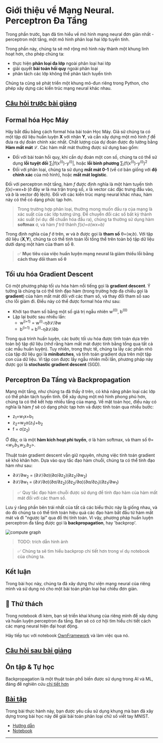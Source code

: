 <!--
CO_OP_TRANSLATOR_METADATA:
{
  "original_hash": "789d6c3fb6fc7948a470b33078a5983a",
  "translation_date": "2025-09-23T10:32:59+00:00",
  "source_file": "lessons/3-NeuralNetworks/04-OwnFramework/README.md",
  "language_code": "vi"
}
-->
# Giới thiệu về Mạng Neural. Perceptron Đa Tầng

Trong phần trước, bạn đã tìm hiểu về mô hình mạng neural đơn giản nhất - perceptron một tầng, một mô hình phân loại hai lớp tuyến tính.

Trong phần này, chúng ta sẽ mở rộng mô hình này thành một khung linh hoạt hơn, cho phép chúng ta:

* thực hiện **phân loại đa lớp** ngoài phân loại hai lớp
* giải quyết **bài toán hồi quy** ngoài phân loại
* phân tách các lớp không thể phân tách tuyến tính

Chúng ta cũng sẽ phát triển một khung mô-đun riêng trong Python, cho phép xây dựng các kiến trúc mạng neural khác nhau.

## [Câu hỏi trước bài giảng](https://ff-quizzes.netlify.app/en/ai/quiz/7)

## Formal hóa Học Máy

Hãy bắt đầu bằng cách formal hóa bài toán Học Máy. Giả sử chúng ta có một tập dữ liệu huấn luyện **X** với nhãn **Y**, và cần xây dựng một mô hình *f* để đưa ra dự đoán chính xác nhất. Chất lượng của dự đoán được đo lường bằng **Hàm mất mát** &lagran;. Các hàm mất mát thường được sử dụng bao gồm:

* Đối với bài toán hồi quy, khi cần dự đoán một con số, chúng ta có thể sử dụng **lỗi tuyệt đối** &sum;<sub>i</sub>|f(x<sup>(i)</sup>)-y<sup>(i)</sup>|, hoặc **lỗi bình phương** &sum;<sub>i</sub>(f(x<sup>(i)</sup>)-y<sup>(i)</sup>)<sup>2</sup>
* Đối với phân loại, chúng ta sử dụng **mất mát 0-1** (về cơ bản giống với **độ chính xác** của mô hình), hoặc **mất mát logistic**.

Đối với perceptron một tầng, hàm *f* được định nghĩa là một hàm tuyến tính *f(x)=wx+b* (ở đây *w* là ma trận trọng số, *x* là vector các đặc trưng đầu vào, và *b* là vector độ lệch). Đối với các kiến trúc mạng neural khác nhau, hàm này có thể có dạng phức tạp hơn.

> Trong trường hợp phân loại, thường mong muốn đầu ra của mạng là xác suất của các lớp tương ứng. Để chuyển đổi các số bất kỳ thành xác suất (ví dụ: để chuẩn hóa đầu ra), chúng ta thường sử dụng hàm **softmax** &sigma;, và hàm *f* trở thành *f(x)=&sigma;(wx+b)*

Trong định nghĩa của *f* ở trên, *w* và *b* được gọi là **tham số** &theta;=⟨*w,b*⟩. Với tập dữ liệu ⟨**X**,**Y**⟩, chúng ta có thể tính toán lỗi tổng thể trên toàn bộ tập dữ liệu dưới dạng một hàm của tham số &theta;.

> ✅ **Mục tiêu của việc huấn luyện mạng neural là giảm thiểu lỗi bằng cách thay đổi tham số &theta;**

## Tối ưu hóa Gradient Descent

Có một phương pháp tối ưu hóa hàm nổi tiếng gọi là **gradient descent**. Ý tưởng là chúng ta có thể tính đạo hàm (trong trường hợp đa chiều gọi là **gradient**) của hàm mất mát đối với các tham số, và thay đổi tham số sao cho lỗi giảm đi. Điều này có thể được formal hóa như sau:

* Khởi tạo tham số bằng một số giá trị ngẫu nhiên w<sup>(0)</sup>, b<sup>(0)</sup>
* Lặp lại bước sau nhiều lần:
    - w<sup>(i+1)</sup> = w<sup>(i)</sup>-&eta;&part;&lagran;/&part;w
    - b<sup>(i+1)</sup> = b<sup>(i)</sup>-&eta;&part;&lagran;/&part;b

Trong quá trình huấn luyện, các bước tối ưu hóa được tính toán dựa trên toàn bộ tập dữ liệu (nhớ rằng hàm mất mát được tính bằng tổng qua tất cả các mẫu huấn luyện). Tuy nhiên, trong thực tế, chúng ta lấy các phần nhỏ của tập dữ liệu gọi là **minibatches**, và tính toán gradient dựa trên một tập con của dữ liệu. Vì tập con được lấy ngẫu nhiên mỗi lần, phương pháp này được gọi là **stochastic gradient descent** (SGD).

## Perceptron Đa Tầng và Backpropagation

Mạng một tầng, như chúng ta đã thấy ở trên, có khả năng phân loại các lớp có thể phân tách tuyến tính. Để xây dựng một mô hình phong phú hơn, chúng ta có thể kết hợp nhiều tầng của mạng. Về mặt toán học, điều này có nghĩa là hàm *f* sẽ có dạng phức tạp hơn và được tính toán qua nhiều bước:
* z<sub>1</sub>=w<sub>1</sub>x+b<sub>1</sub>
* z<sub>2</sub>=w<sub>2</sub>&alpha;(z<sub>1</sub>)+b<sub>2</sub>
* f = &sigma;(z<sub>2</sub>)

Ở đây, &alpha; là một **hàm kích hoạt phi tuyến**, &sigma; là hàm softmax, và tham số &theta;=<*w<sub>1</sub>,b<sub>1</sub>,w<sub>2</sub>,b<sub>2</sub>*>.

Thuật toán gradient descent vẫn giữ nguyên, nhưng việc tính toán gradient sẽ khó khăn hơn. Dựa vào quy tắc đạo hàm chuỗi, chúng ta có thể tính đạo hàm như sau:

* &part;&lagran;/&part;w<sub>2</sub> = (&part;&lagran;/&part;&sigma;)(&part;&sigma;/&part;z<sub>2</sub>)(&part;z<sub>2</sub>/&part;w<sub>2</sub>)
* &part;&lagran;/&part;w<sub>1</sub> = (&part;&lagran;/&part;&sigma;)(&part;&sigma;/&part;z<sub>2</sub>)(&part;z<sub>2</sub>/&part;&alpha;)(&part;&alpha;/&part;z<sub>1</sub>)(&part;z<sub>1</sub>/&part;w<sub>1</sub>)

> ✅ Quy tắc đạo hàm chuỗi được sử dụng để tính đạo hàm của hàm mất mát đối với các tham số.

Lưu ý rằng phần bên trái nhất của tất cả các biểu thức này là giống nhau, và do đó chúng ta có thể tính toán hiệu quả các đạo hàm bắt đầu từ hàm mất mát và đi "ngược lại" qua đồ thị tính toán. Vì vậy, phương pháp huấn luyện perceptron đa tầng được gọi là **backpropagation**, hay 'backprop'.

<img alt="compute graph" src="images/ComputeGraphGrad.png"/>

> TODO: trích dẫn hình ảnh

> ✅ Chúng ta sẽ tìm hiểu backprop chi tiết hơn trong ví dụ notebook của chúng ta.  

## Kết luận

Trong bài học này, chúng ta đã xây dựng thư viện mạng neural của riêng mình và sử dụng nó cho một bài toán phân loại hai chiều đơn giản.

## 🚀 Thử thách

Trong notebook đi kèm, bạn sẽ triển khai khung của riêng mình để xây dựng và huấn luyện perceptron đa tầng. Bạn sẽ có cơ hội tìm hiểu chi tiết cách các mạng neural hiện đại hoạt động.

Hãy tiếp tục với notebook [OwnFramework](OwnFramework.ipynb) và làm việc qua nó.

## [Câu hỏi sau bài giảng](https://ff-quizzes.netlify.app/en/ai/quiz/8)

## Ôn tập & Tự học

Backpropagation là một thuật toán phổ biến được sử dụng trong AI và ML, đáng để nghiên cứu [chi tiết hơn](https://wikipedia.org/wiki/Backpropagation)

## [Bài tập](lab/README.md)

Trong bài thực hành này, bạn được yêu cầu sử dụng khung mà bạn đã xây dựng trong bài học này để giải bài toán phân loại chữ số viết tay MNIST.

* [Hướng dẫn](lab/README.md)
* [Notebook](lab/MyFW_MNIST.ipynb)

---

